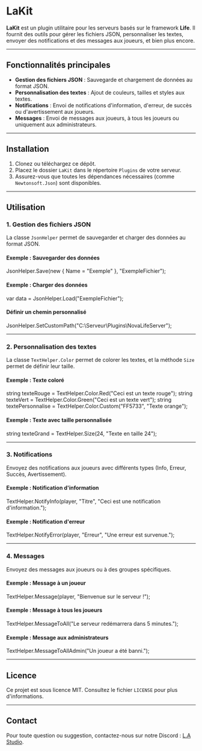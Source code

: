 # LaKit

**LaKit** est un plugin utilitaire pour les serveurs basés sur le framework **Life**. Il fournit des outils pour gérer les fichiers JSON, personnaliser les textes, envoyer des notifications et des messages aux joueurs, et bien plus encore.

---

## **Fonctionnalités principales**
- **Gestion des fichiers JSON** : Sauvegarde et chargement de données au format JSON.
- **Personnalisation des textes** : Ajout de couleurs, tailles et styles aux textes.
- **Notifications** : Envoi de notifications d'information, d'erreur, de succès ou d'avertissement aux joueurs.
- **Messages** : Envoi de messages aux joueurs, à tous les joueurs ou uniquement aux administrateurs.

---

## **Installation**
1. Clonez ou téléchargez ce dépôt.
2. Placez le dossier `LaKit` dans le répertoire `Plugins` de votre serveur.
3. Assurez-vous que toutes les dépendances nécessaires (comme `Newtonsoft.Json`) sont disponibles.

---

## **Utilisation**
### **1. Gestion des fichiers JSON**
La classe `JsonHelper` permet de sauvegarder et charger des données au format JSON.

#### **Exemple : Sauvegarder des données**
JsonHelper.Save(new { Name = "Exemple" }, "ExempleFichier");

#### **Exemple : Charger des données**
var data = JsonHelper.Load<object>("ExempleFichier");

#### **Définir un chemin personnalisé**
JsonHelper.SetCustomPath("C:\Serveur\Plugins\NovaLifeServer");

---

### **2. Personnalisation des textes**
La classe `TextHelper.Color` permet de colorer les textes, et la méthode `Size` permet de définir leur taille.

#### **Exemple : Texte coloré**
string texteRouge = TextHelper.Color.Red("Ceci est un texte rouge"); string texteVert = TextHelper.Color.Green("Ceci est un texte vert"); string textePersonnalise = TextHelper.Color.Custom("FF5733", "Texte orange");

#### **Exemple : Texte avec taille personnalisée**
string texteGrand = TextHelper.Size(24, "Texte en taille 24");

---

### **3. Notifications**
Envoyez des notifications aux joueurs avec différents types (Info, Erreur, Succès, Avertissement).

#### **Exemple : Notification d'information**
TextHelper.NotifyInfo(player, "Titre", "Ceci est une notification d'information.");

#### **Exemple : Notification d'erreur**
TextHelper.NotifyError(player, "Erreur", "Une erreur est survenue.");


---

### **4. Messages**
Envoyez des messages aux joueurs ou à des groupes spécifiques.

#### **Exemple : Message à un joueur**
TextHelper.Message(player, "Bienvenue sur le serveur !");

#### **Exemple : Message à tous les joueurs**
TextHelper.MessageToAll("Le serveur redémarrera dans 5 minutes.");

#### **Exemple : Message aux administrateurs**
TextHelper.MessageToAllAdmin("Un joueur a été banni.");

---

## **Licence**
Ce projet est sous licence MIT. Consultez le fichier `LICENSE` pour plus d'informations.

---

## **Contact**
Pour toute question ou suggestion, contactez-nous sur notre Discord : [L.A Studio](https://discord.gg/F3SufQg7).
